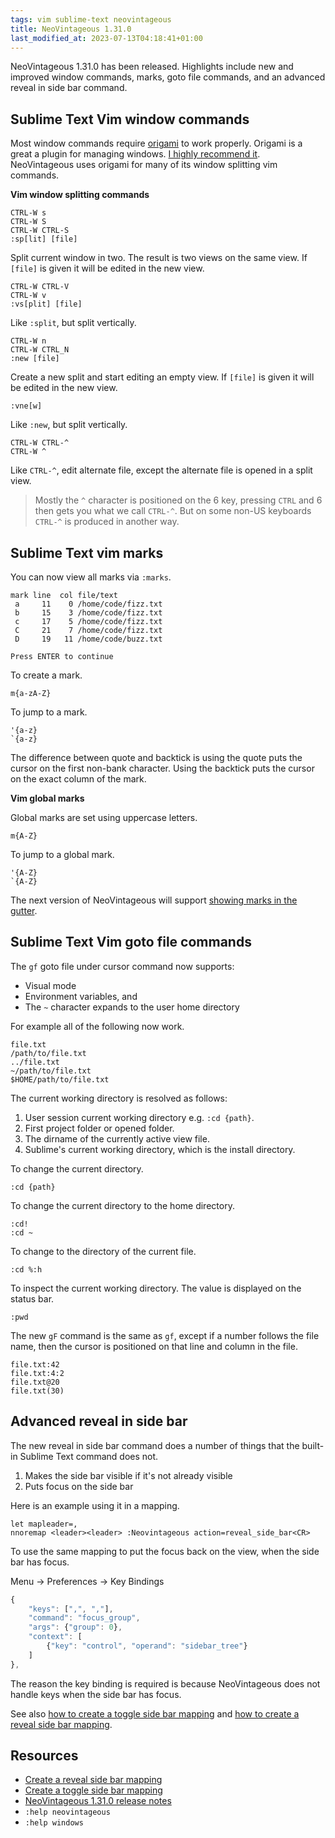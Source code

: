 ```yaml
---
tags: vim sublime-text neovintageous
title: NeoVintageous 1.31.0
last_modified_at: 2023-07-13T04:18:41+01:00
---
```


NeoVintageous 1.31.0 has been released.  Highlights include new and improved window commands, marks, goto file commands, and an advanced reveal in side bar command.

## Sublime Text Vim window commands

Most window commands require [origami](https://packagecontrol.io/packages/Origami) to work properly.  Origami is a great a plugin for managing windows.  [I highly recommend it](/2023/06/12/my-sublime-text-setup/).  NeoVintageous uses origami for many of its window splitting vim commands.

**Vim window splitting commands**

```
CTRL-W s
CTRL-W S
CTRL-W CTRL-S
:sp[lit] [file]
```

Split current window in two.  The result is two views on the same view.  If `[file]` is given it will be edited in the new view.

```
CTRL-W CTRL-V
CTRL-W v
:vs[plit] [file]
```

Like `:split`, but split vertically.

```
CTRL-W n
CTRL-W CTRL_N
:new [file]
```

Create a new split and start editing an empty view.  If `[file]` is given it will be edited in the new view.

```
:vne[w]
```

Like `:new`, but split vertically.

```
CTRL-W CTRL-^
CTRL-W ^
```

Like `CTRL-^`, edit alternate file, except the alternate file is opened in a split view.

> Mostly the `^` character is positioned on the 6 key, pressing `CTRL` and 6 then gets you what we call `CTRL-^`.  But on some non-US keyboards `CTRL-^` is produced in another way.

## Sublime Text vim marks

You can now view all marks via `:marks`.

    mark line  col file/text
     a     11    0 /home/code/fizz.txt
     b     15    3 /home/code/fizz.txt
     c     17    5 /home/code/fizz.txt
     C     21    7 /home/code/fizz.txt
     D     19   11 /home/code/buzz.txt

    Press ENTER to continue

To create a mark.

```
m{a-zA-Z}
```

To jump to a mark.

```
'{a-z}
`{a-z}
```

The difference between quote and backtick is using the quote puts the cursor on the first non-bank character.  Using the backtick puts the cursor on the exact column of the mark.

**Vim global marks**

Global marks are set using uppercase letters.

```
m{A-Z}
```

To jump to a global mark.

```
'{A-Z}
`{A-Z}
```

The next version of NeoVintageous will support [showing marks in the gutter](https://github.com/NeoVintageous/NeoVintageous/issues/915).

## Sublime Text Vim goto file commands

The `gf` goto file under cursor command now supports:

- Visual mode
- Environment variables, and
- The `~` character expands to the user home directory

For example all of the following now work.

    file.txt
    /path/to/file.txt
    ../file.txt
    ~/path/to/file.txt
    $HOME/path/to/file.txt

The current working directory is resolved as follows:

1. User session current working directory e.g. `:cd {path}`.
2. First project folder or opened folder.
3. The dirname of the currently active view file.
4. Sublime's current working directory, which is the install directory.

To change the current directory.

```vim
:cd {path}
```

To change the current directory to the home directory.

```vim
:cd!
:cd ~
```

To change to the directory of the current file.

```vim
:cd %:h
```

To inspect the current working directory. The value is displayed on the status bar.

```vim
:pwd
```

The new `gF` command is the same as `gf`, except if a number follows the file name, then the cursor is positioned on that line and column in the file.

    file.txt:42
    file.txt:4:2
    file.txt@20
    file.txt(30)

## Advanced reveal in side bar

The new reveal in side bar command does a number of things that the built-in Sublime Text command does not.

1. Makes the side bar visible if it's not already visible
2. Puts focus on the side bar

Here is an example using it in a mapping.

```vim
let mapleader=,
nnoremap <leader><leader> :Neovintageous action=reveal_side_bar<CR>
```

To use the same mapping to put the focus back on the view, when the side bar has focus.

Menu → Preferences → Key Bindings

```js
{
    "keys": [",", ","],
    "command": "focus_group",
    "args": {"group": 0},
    "context": [
        {"key": "control", "operand": "sidebar_tree"}
    ]
},
```

The reason the key binding is required is because NeoVintageous does not handle keys when the side bar has focus.

See also [how to create a toggle side bar mapping](/2023/05/15/neovintageous-toggle-sidebar/) and [how to create a reveal side bar mapping](/2023/05/18/neovintageous-reveal-in-side-bar/).

## Resources

* [Create a reveal side bar mapping](/2023/05/18/neovintageous-reveal-in-side-bar/)
* [Create a toggle side bar mapping](/2023/05/15/neovintageous-toggle-sidebar/)
* [NeoVintageous 1.31.0 release notes](https://github.com/NeoVintageous/NeoVintageous/releases/tag/1.31.0)
* `:help neovintageous`
* `:help windows`

